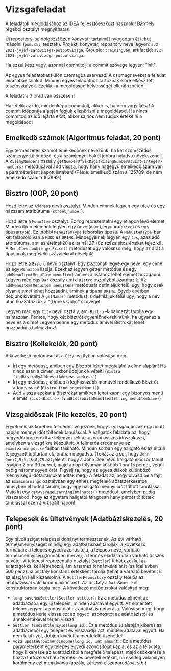 # Vizsgafeladat

A feladatok megoldásához az IDEA fejlesztőeszközt használd! Bármely régebbi osztályt megnyithatsz.

Új repository-ba dolgozz! Ezen könyvtár tartalmát nyugodtan át lehet másolni (`pom.xml`, tesztek). Projekt, könyvtár,
repository neve legyen: `sv2-2021-jvjbf-zarovizsga-potpotvizsga`. GroupId: `training360`,
artifactId: `sv2-2021-jvjbf-zarovizsga-potpotvizsga`.

Ha ezzel kész vagy, azonnal commitolj, a commit szövege legyen: "init".

Az egyes feladatokat külön csomagba szervezd! A csomagneveket a feladat leírásában találod. Minden egyes feladathoz
tartoznak előre elkészített tesztosztályok. Ezekkel a megoldásod helyességét ellenőrizheted.

A feladatra 3 órád van összesen!

Ha letelik az idő, mindenképp commitolj, akkor is, ha nem vagy kész! A commit időpontja alapján fogjuk ellenőrizni a
megoldásod. Ha nincs commitod az idő lejárta előtt, akkor sajnos nem tudjuk értékelni a megoldásod!

## Emelkedő számok (Algoritmus feladat, 20 pont)

Egy természetes számot emelkedőnek nevezünk, ha két szomszédos számjegye különböző, és a számjegyei balról jobbra
haladva növekszenek. A `RisingNumbers` osztály
`getNumberOfSixDigitRisingNumbers(List<Integer> numbers)` metódusával add vissza, hogy hány hatjegyű emelkedő szám van a
paraméterként kapott listában!
(Példa: emelkedő szám a 125789, de nem emelkedő szám a 167899.)

## Bisztro (OOP, 20 pont)

Hozd létre az `Address` nevű osztályt. Minden címnek legyen egy utca és egy házszám attribútuma (`street`,`number`).<br>

Hozd létre a `MenuItem` osztályt. Ez fog reprezentálni egy étlapon lévő elemet. Minden ilyen elemnek legyen egy
neve (`name`), egy ára(`price`) és egy típusa(`type`). Ez utóbbi
`MenuItemType` felsorolás típusú. A `MenuItemType`-ban két felsoroló van a `FOOD` és `DRINK`. Mindegyiknek legyen
egy `tax`, azaz adó attribútuma, ami az ételnél 20 az italnál 27. (Ez százalékos értéket fejez ki).
A `MenuItem` `double getPrice()` metódusát úgy valósítsd meg, hogy az árát a típusának megfelelő százalékkal növeljük!

Hozd létre a `Bistro` nevű osztályt. Egy bisztónak legye egy neve, egy címe és egy `MenuItem` listája. Ezekhez legyen
getter metódus és egy `addMenuItem(MenuItem menuItem)` amivel a listához lehet elemet hozzáadni.<br>
Legyen még egy `Bar` osztály ami a `Bistro` osztályból származik. Az `addMenuItem(MenuItem menuItem)` metódusát
definiáljuk felül úgy, hogy csak olyan elemet lehet hozzáadni, aminek a típusa `DRINK`. Egyéb esetben dobjunk kivételt!
A `getName()` metódust is definiáljuk felül úgy, hogy a név után hozzáfűzzük a "(Drinks Only)" szöveget!<br>

Legyen még egy `City` nevű osztály, ami `Bistro` -k halmazát tárolja egy halmazban. Fontos, hogy két bisztrót egyenlőnek
tekintünk, ha ugyanaz a neve és a címe!
Legyen benne egy metódus amivel Bistrokat lehet hozzáadni a halmazhoz!

## Bisztro (Kollekciók, 20 pont)

A következő metódusokat a `City` osztlyban valósítsd meg. <br>

* Írj egy metódust, amiben egy Bisztrót lehet megtalálni a címe alapján! Ha nincs ezen a címen, akkor dobjunk
  kivételt! (`Bistro findBistroByAddress(Address address)`)
* Írj egy metódust, amiben a leghosszabb menüvel rendelkező Bisztrót adod vissza! (`Bistro findLongestMenu()`)
* Add vissza azokat a Bisztrókat amikben lehet kapni egy bizonyos menü
  elemet. (`List<Bistro> findBistroWithMenuItem(String menuItemName)`)

## Vizsgaidőszak (File kezelés, 20 pont)

Egyetemisták körében felmérést végeznek, hogy a vizsgaidőszak egy adott napján mennyi időt töltenek tanulással. A
hallgatók feladata az, hogy negyedórára kerekítve feljegyezzék az aznapi összes időszakaszt, amelyben a vizsgáikra
készültek. A felmérés eredménye az `examlearnings.csv` fájlban található. Minden sorban egy hallgató és az általa
feljegyzett időtartamok, órában megadva. (Tehát az a sor, hogy `John Doe;2,5;1,25;0,75` azt jelenti, hogy a John Doe
nevű hallgató először tanult egyben 2 óra 30 percet, majd a nap folyamán később 1 óra 15 percet, végül pedig háromnegyed
órát. Figyelj rá, hogy az egyes diákok különböző mennyiségű időtartamokat adtak meg.)
A feladat az, hogy olvasd be a fájlt az `ExamLearnings` osztályban egy ehhez megfelelő adatszerkezetbe, amelyben el
tudod tárolni, hogy egy hallgató mennyi időt töltött tanulással. Majd írj egy `getAverageLearningInMinutes()` metódust,
amelyben pedig visszaadod, hogy az egyetem hallgatói átlagosan hány percet töltöttek tanulással ezen a vizsgált napon!

## Telepesek és ültetvények (Adatbáziskezelés, 20 pont)

Egy távoli sziget telepesei dohányt termesztenek. Az évi várható termésmennyiséget mindig egy adatbázisban tárolják, a
következő formában: a telepes egyedi azonosítója, a telepes neve, várható termésmennyiség (tonnában mérve), a termés
eladása után várható összes bevétel. A telepest reprezentáló osztályt (`Settler`) tehát ezekkel az adattagokkal kell
létrehozni, ám a termés tonnánkénti árát
(az idei évben 500 pénz) az osztály konstans értékként tárolja (tehát a várható bevételt is ez alapján kell kiszámolni).
A `SettlerRepository` osztály felelős az adatbázissal való kommunikációért. Az osztály a `DataSource`-ot konstruktorban
kapja meg. A következő metódusokat valósítsd meg:

* `long saveNewSettler(Settler settler)`: Ez a metódus elment az adatbázisba egy új telepest, minden adatával együtt. Az
  elmentett telepes egyedi azonosítóját az adatbázis generálja. Valósítsd meg, hogy a metódus kérje vissza ezt az egyedi
  azonosítót az adatbázistól és annak értékével térjen vissza!
* `Settler findSettlerById(long id)`: Ez a metódus `id` alapján kikeres az adatbázisból egy telepest és visszaadja azt,
  minden adatával együtt. Ha nem talál ilyet, dobjon kivételt a megfelelő üzenettel!
* `void updateGrowthAndIncome(long id, int amount)`: Ez a metódus paraméterként egy telepes egyedi azonosítóját kapja,
  és az a feladata, hogy kikeresse az adatbázisból a megfelelő telepest, majd csökkentse a hozzá tartozó várható termés-
  és bevételi értéket, ha esetleg valamilyen körülmény ezt megkívánja (aszály, kártevő elszaporodása, stb.)